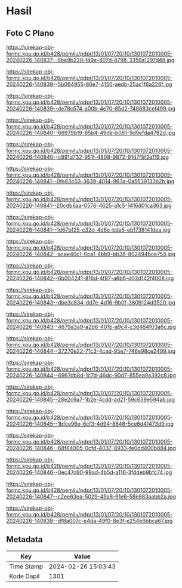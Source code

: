 # Hasil

## Foto C Plano

https://sirekap-obj-formc.kpu.go.id/b428/pemilu/pdpr/13/01/07/20/10/1301072010005-20240226-140837--8be9b220-f49e-407d-8798-3359a1297d48.jpg

https://sirekap-obj-formc.kpu.go.id/b428/pemilu/pdpr/13/01/07/20/10/1301072010005-20240226-140839--5b064955-86e7-4150-aedb-25ac1f6a226f.jpg

https://sirekap-obj-formc.kpu.go.id/b428/pemilu/pdpr/13/01/07/20/10/1301072010005-20240226-140839--de78c574-a00b-4e70-85d2-748683cef499.jpg

https://sirekap-obj-formc.kpu.go.id/b428/pemilu/pdpr/13/01/07/20/10/1301072010005-20240226-140840--66979b19-85b4-49de-b061-9d9efda4782d.jpg

https://sirekap-obj-formc.kpu.go.id/b428/pemilu/pdpr/13/01/07/20/10/1301072010005-20240226-140840--c891d732-951f-4808-9872-91d7f5f2e119.jpg

https://sirekap-obj-formc.kpu.go.id/b428/pemilu/pdpr/13/01/07/20/10/1301072010005-20240226-140841--0fe83c03-3639-4014-963a-0a5539133b2b.jpg

https://sirekap-obj-formc.kpu.go.id/b428/pemilu/pdpr/13/01/07/20/10/1301072010005-20240226-140841--20cdb6aa-0576-4625-a1c5-1416d01ca363.jpg

https://sirekap-obj-formc.kpu.go.id/b428/pemilu/pdpr/13/01/07/20/10/1301072010005-20240226-140841--1d67bf25-c32d-4d6c-bda5-eb1736141dea.jpg

https://sirekap-obj-formc.kpu.go.id/b428/pemilu/pdpr/13/01/07/20/10/1301072010005-20240226-140842--acae40c1-0ca1-4bb9-bb38-802494bce754.jpg

https://sirekap-obj-formc.kpu.go.id/b428/pemilu/pdpr/13/01/07/20/10/1301072010005-20240226-140842--6b004241-816d-4f87-a6b6-d03d142f4008.jpg

https://sirekap-obj-formc.kpu.go.id/b428/pemilu/pdpr/13/01/07/20/10/1301072010005-20240226-140843--dbe3c834-dd7e-4d16-9b0f-3809124d3520.jpg

https://sirekap-obj-formc.kpu.go.id/b428/pemilu/pdpr/13/01/07/20/10/1301072010005-20240226-140843--4679a3a9-a2b6-401b-a9c4-c3d464f03a6c.jpg

https://sirekap-obj-formc.kpu.go.id/b428/pemilu/pdpr/13/01/07/20/10/1301072010005-20240226-140844--37270e22-71c3-4cad-95e7-746e98ce2499.jpg

https://sirekap-obj-formc.kpu.go.id/b428/pemilu/pdpr/13/01/07/20/10/1301072010005-20240226-140844--6967db8d-1c7d-46dc-90d7-855ea9a392c8.jpg

https://sirekap-obj-formc.kpu.go.id/b428/pemilu/pdpr/13/01/07/20/10/1301072010005-20240226-140845--28e2c9a7-1b2e-4cdd-ad21-59c639e594ab.jpg

https://sirekap-obj-formc.kpu.go.id/b428/pemilu/pdpr/13/01/07/20/10/1301072010005-20240226-140845--1bfce96e-6cf3-4d94-8646-5ce6d41473d9.jpg

https://sirekap-obj-formc.kpu.go.id/b428/pemilu/pdpr/13/01/07/20/10/1301072010005-20240226-140846--68f84005-0cfd-4037-8933-fe0dd400b884.jpg

https://sirekap-obj-formc.kpu.go.id/b428/pemilu/pdpr/13/01/07/20/10/1301072010005-20240226-140846--0ec47c60-99ad-4b5d-a116-3fddeb9bfc74.jpg

https://sirekap-obj-formc.kpu.go.id/b428/pemilu/pdpr/13/01/07/20/10/1301072010005-20240226-140847--c2ee63ea-5029-49a8-91e6-58e883aabb2a.jpg

https://sirekap-obj-formc.kpu.go.id/b428/pemilu/pdpr/13/01/07/20/10/1301072010005-20240226-140838--df8a007c-e4da-49f0-8e3f-e254e6bbca67.jpg


## Metadata

| Key        | Value               |
| ---------- | ------------------- |
| Time Stamp | 2024-02-26 15:03:43 |
| Kode Dapil | 1301                |



